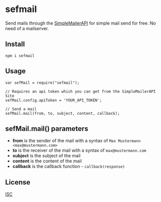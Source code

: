 # sefmail

Send mails through the [SimpleMailerAPI](https://mail.asss.ist/) for simple mail send for free. No need of a mailserver.

## Install

    npm i sefmail

## Usage

    var sefMail = require("sefmail");

    // Requires an api token which you can get from the SimpleMailerAPI Site
    sefMail.config.apiToken = 'YOUR_API_TOKEN';

    // Send a mail
    sefMail.mail(from, to, subject, content, callback);

## sefMail.mail() parameters

- **from** is the sender of the mail with a syntax of `Max Mustermann <max@mustermann.com>`
- **to** is the receiver of the mail with a syntax of `max@mustermann.com`
- **subject** is the subject of the mail
- **content** is the content of the mail
- **callback** is the callback function - `callback(response)`

## License

[ISC](LICENSE.md)
